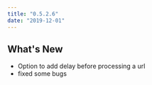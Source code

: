 ```yaml
---
title: "0.5.2.6"
date: "2019-12-01"
---
```


## What's New

- Option to add delay before processing a url
- fixed some bugs